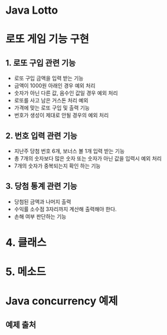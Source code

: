 Java Lotto
=========

# 로또 게임 기능 구현

## 1. 로또 구입 관련 기능
- 로또 구입 금액을 입력 받는 기능
- 금액이 1000원 아래인 경우 예외 처리
- 숫자가 아닌 다른 값, 음수인 값일 경우 예외 처리
- 로또를 사고 남은 거스돈 처리 예외
- 가격에 맞는 로또 구입 및 출력 기능
- 번호가 생성이 제대로 안될 경우의 예외 처리

## 2. 번호 입력 관련 기능

* 지난주 당첨 번호 6개, 보너스 볼 1개 입력 받는 기능
* 총 7개의 숫자보다 많은 숫자 또는 숫자가 아닌 값을 입력시 예외 처리
* 7개의 숫자가 중복되는지 확인 하는 기능

## 3. 당첨 통계 관련 기능

* 당첨된 금액과 나머지 출력
* 수익률 소수점 3자리까지 계산해 출력해야 한다.
* 손해 여부 판단하는 기능

# 4. 클래스

# 5. 메소드

Java concurrency 예제
=========
## 예제 출처